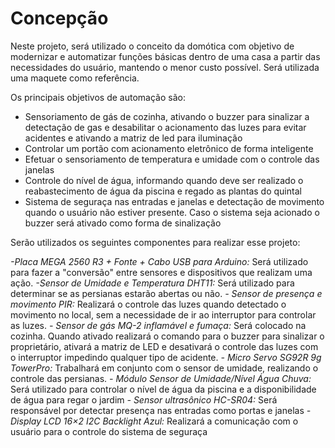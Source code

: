 
# Concepção

Neste projeto, será utilizado o conceito da domótica com objetivo de modernizar e automatizar funções básicas dentro de uma casa a partir das necessidades do usuário, mantendo o menor custo possível. Será utilizada uma maquete como referência.

Os principais objetivos de automação são:

- Sensoriamento de gás de cozinha, ativando o buzzer para sinalizar a detectação de gas e desabilitar o acionamento das luzes para evitar acidentes e ativando a matriz de led para iluminação
- Controlar um portão com acionamento eletrônico de forma inteligente
- Efetuar o sensoriamento de temperatura e umidade com o controle das janelas
- Controle do nível de água, informando quando deve ser realizado o reabastecimento de água da piscina e regado as plantas do quintal
- Sistema de seguraça nas entradas e janelas e detectação de movimento quando o usuário não estiver presente. Caso o sistema seja acionado o buzzer será ativado como forma de sinalização

Serão utilizados os seguintes componentes para realizar esse projeto:

*-Placa MEGA 2560 R3 + Fonte + Cabo USB para Arduino:*
Será utilizado para fazer a "conversão" entre sensores e dispositivos que realizam uma ação.
*-Sensor de Umidade e Temperatura DHT11:*
Será utilizado para determinar se as persianas estarão abertas ou não.
*- Sensor de presença e movimento PIR:*
Realizará o controle das luzes quando detectado o movimento no local, sem a necessidade de ir ao interruptor para controlar as luzes.
*- Sensor de gás MQ-2 inflamável e fumaça:*
Será colocado na cozinha. Quando ativado realizará o comando para o buzzer para sinalizar o proprietário, ativará a matriz de LED e desativará o controle das luzes com o interruptor impedindo qualquer tipo de acidente.
*- Micro Servo SG92R 9g TowerPro:*
Trabalhará em conjunto com o sensor de umidade, realizando o controle das persianas.
*- Módulo Sensor de Umidade/Nível Água Chuva:*
Será utilizado para controlar o nível de água da piscina e a disponibilidade de água para regar o jardim
*- Sensor ultrasônico HC-SR04:*
Será responsável por detectar presença nas entradas como portas e janelas
*- Display LCD 16×2 I2C Backlight Azul:*
Realizará a comunicação com o usuário para o controle do sistema de seguraça


